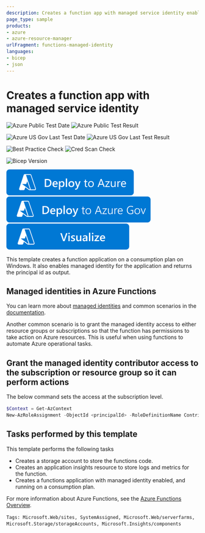 ```yaml
---
description: Creates a function app with managed service identity enabled with Application Insights set up for logs and metrics.
page_type: sample
products:
- azure
- azure-resource-manager
urlFragment: functions-managed-identity
languages:
- bicep
- json
---
```

# Creates a function app with managed service identity

![Azure Public Test Date](https://azurequickstartsservice.blob.core.windows.net/badges/quickstarts/microsoft.web/functions-managed-identity/PublicLastTestDate.svg)
![Azure Public Test Result](https://azurequickstartsservice.blob.core.windows.net/badges/quickstarts/microsoft.web/functions-managed-identity/PublicDeployment.svg)

![Azure US Gov Last Test Date](https://azurequickstartsservice.blob.core.windows.net/badges/quickstarts/microsoft.web/functions-managed-identity/FairfaxLastTestDate.svg)
![Azure US Gov Last Test Result](https://azurequickstartsservice.blob.core.windows.net/badges/quickstarts/microsoft.web/functions-managed-identity/FairfaxDeployment.svg)

![Best Practice Check](https://azurequickstartsservice.blob.core.windows.net/badges/quickstarts/microsoft.web/functions-managed-identity/BestPracticeResult.svg)
![Cred Scan Check](https://azurequickstartsservice.blob.core.windows.net/badges/quickstarts/microsoft.web/functions-managed-identity/CredScanResult.svg)

![Bicep Version](https://azurequickstartsservice.blob.core.windows.net/badges/quickstarts/microsoft.web/functions-managed-identity/BicepVersion.svg)

[![Deploy To Azure](https://raw.githubusercontent.com/Azure/azure-quickstart-templates/master/1-CONTRIBUTION-GUIDE/images/deploytoazure.svg?sanitize=true)](https://portal.azure.com/#create/Microsoft.Template/uri/https%3A%2F%2Fraw.githubusercontent.com%2FAzure%2Fazure-quickstart-templates%2Fmaster%2Fquickstarts%2Fmicrosoft.web%2Ffunctions-managed-identity%2Fazuredeploy.json)
[![Deploy To Azure US Gov](https://raw.githubusercontent.com/Azure/azure-quickstart-templates/master/1-CONTRIBUTION-GUIDE/images/deploytoazuregov.svg?sanitize=true)](https://portal.azure.us/#create/Microsoft.Template/uri/https%3A%2F%2Fraw.githubusercontent.com%2FAzure%2Fazure-quickstart-templates%2Fmaster%2Fquickstarts%2Fmicrosoft.web%2Ffunctions-managed-identity%2Fazuredeploy.json)
[![Visualize](https://raw.githubusercontent.com/Azure/azure-quickstart-templates/master/1-CONTRIBUTION-GUIDE/images/visualizebutton.svg?sanitize=true)](http://armviz.io/#/?load=https%3A%2F%2Fraw.githubusercontent.com%2FAzure%2Fazure-quickstart-templates%2Fmaster%2Fquickstarts%2Fmicrosoft.web%2Ffunctions-managed-identity%2Fazuredeploy.json)

This template creates a function application on a consumption plan on Windows. It also enables managed identity for the application and returns the principal id as output.

## Managed identities in Azure Functions

You can learn more about [managed identities](https://docs.microsoft.com/azure/app-service/overview-managed-identity) and common scenarios in the [documentation](https://docs.microsoft.com/azure/app-service/overview-managed-identity#obtaining-tokens-for-azure-resources).

Another common scenario is to grant the managed identity access to either resource groups or subscriptions so that the function has permissions to take action on Azure resources. This is useful when using functions to automate Azure operational tasks.

## Grant the managed identity contributor access to the subscription or resource group so it can perform actions

The below command sets the access at the subscription level.

```powershell
$Context = Get-AzContext
New-AzRoleAssignment -ObjectId <principalId> -RoleDefinitionName Contributor -Scope "/subscriptions/$($Context.Subscription)"
```

## Tasks performed by this template

This template performs the following tasks

* Creates a storage account to store the functions code.
* Creates an application insights resource to store logs and metrics for the function.
* Creates a functions application with managed identity enabled, and running on a consumption plan.

For more information about Azure Functions, see the [Azure Functions Overview](https://azure.microsoft.com/documentation/articles/functions-overview/).

`Tags: Microsoft.Web/sites, SystemAssigned, Microsoft.Web/serverfarms, Microsoft.Storage/storageAccounts, Microsoft.Insights/components`
